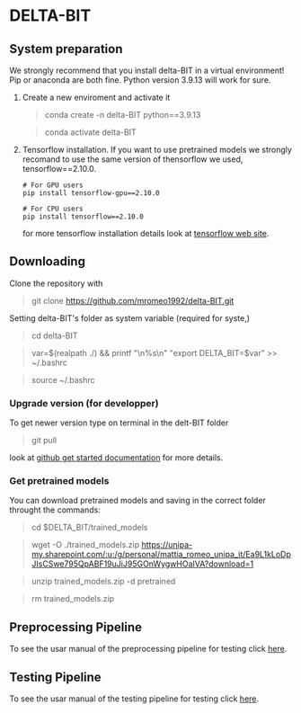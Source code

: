 # DELTA-BIT

## System preparation
We strongly recommend that you install delta-BIT in a virtual environment! Pip or anaconda are both fine. Python version 3.9.13 will work for sure.

1) Create a new enviroment and activate it
    >conda create -n delta-BIT python==3.9.13
    
    >conda activate delta-BIT
2) Tensorflow installation. If you want to use pretrained models we strongly recomand to use the same version of thensorflow we used, tensorflow==2.10.0.

    ```
    # For GPU users
    pip install tensorflow-gpu==2.10.0
    
    # For CPU users
    pip install tensorflow==2.10.0
    ```
 
    for more tensorflow installation details look at [tensorflow web site](https://www.tensorflow.org/install).

## Downloading

Clone the repository with
>git clone https://github.com/mromeo1992/delta-BIT.git

Setting delta-BIT's folder as system variable (required for syste,)

>cd delta-BIT

>var=$(realpath ./) && printf "\n%s\n" "export DELTA_BIT=$var" >> ~/.bashrc

>source ~/.bashrc

### Upgrade version (for developper)
To get newer version type on terminal in the delt-BIT folder
>git pull

look at [github get started documentation](https://docs.github.com/en/get-started) for more details.

### Get pretrained models
You can download pretrained models and saving in the correct folder throught the commands:

  >cd $DELTA_BIT/trained_models

  >wget -O ./trained_models.zip https://unipa-my.sharepoint.com/:u:/g/personal/mattia_romeo_unipa_it/Ea9L1kLoDpJIsCSwe795QpABF19uJiJ95GOnWygwHOaIVA?download=1

  >unzip trained_models.zip -d pretrained

  >rm trained_models.zip


## Preprocessing Pipeline
To see the usar manual of the preprocessing pipeline for testing click [here](test_pipeline/preprocessing/README.md).
## Testing Pipeline
To see the usar manual of the testing pipeline for testing click [here](test_pipeline/testing/README.md).